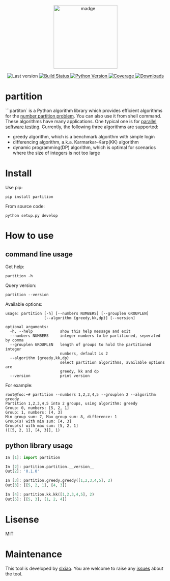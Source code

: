 <p align="center">
	<img alt="madge" src="https://github.com/slxiao/partition/blob/master/logo.png" width="200">
</p>

<p align="center">
	<img alt="Last version" src="https://img.shields.io/github/tag/slxiao/partition.svg?style=flat-square" />
	<a href="https://travis-ci.org/slxiao/partition">
		<img alt="Build Status" src="http://img.shields.io/travis/slxiao/partition/master.svg?style=flat-square" />
	</a>
	<a href="https://pypi.org/project/partition/">
		<img alt="Python Version" src="https://img.shields.io/pypi/pyversions/partition.svg" />
	</a>
	<a href="https://coveralls.io/github/slxiao/partition?branch=master">
		<img alt="Coverage" src="https://coveralls.io/repos/github/slxiao/partition/badge.svg?branch=master" />
	</a>
	<a href="https://pepy.tech/project/partition">
		<img alt="Downloads" src="https://pepy.tech/badge/partition" />
	</a>
</p>

# partition
```partiton` is a Python algorithm library which provides efficient algorithms for the [number partition problem](https://en.wikipedia.org/wiki/Partition_problem). You can also use it from shell command. These algorithms have many applications. One typical one is for [parallel software testing](https://mp.weixin.qq.com/s/oq3-mJ7cA6f_lK0SviMVyw). Currently, the following three algorithms are supported:
- greedy algorithm, which is a benchmark algorithm with simple login
- differencing algorithm, a.k.a. Karmarkar–Karp(KK) algorithm
- dynamic programming(DP) algorithm, which is optimal for scenarios where the size of integers is not too large

# Install
Use pip:
```shell
pip install partition
```
From source code:
```shell
python setup.py develop
```
# How to use
## command line usage
Get help:
```shell
partition -h
```
Query version:
```shell
partition --version
```
Available options:
```shell
usage: partition [-h] [--numbers NUMBERS] [--grouplen GROUPLEN]
                 [--algorithm {greedy,kk,dp}] [--version]

optional arguments:
  -h, --help            show this help message and exit
  --numbers NUMBERS     integer numbers to be partitioned, seperated by comma
  --grouplen GROUPLEN   length of groups to hold the partitioned integer
                        numbers, default is 2
  --algorithm {greedy,kk,dp}
                        select partition algorithms, available options are
                        greedy, kk and dp
  --version             print version
```
For example:
```shell
root@foo:~# partition --numbers 1,2,3,4,5 --grouplen 2 --algorithm greedy
Partition 1,2,3,4,5 into 2 groups, using algorithm: greedy
Group: 0, numbers: [5, 2, 1]
Group: 1, numbers: [4, 3]
Min group sum: 7, Max group sum: 8, difference: 1
Group(s) with min sum: [4, 3]
Group(s) with max sum: [5, 2, 1]
([[5, 2, 1], [4, 3]], 1)
```

## python library usage
```python
In [1]: import partition

In [2]: partition.partition.__version__
Out[2]: '0.1.0'

In [3]: partition.greedy.greedy([1,2,3,4,5], 2)
Out[3]: [[5, 2, 1], [4, 3]]

In [4]: partition.kk.kk([1,2,3,4,5], 2)
Out[5]: [[5, 3], [1, 2, 4]]
```

# Lisense
MIT
# Maintenance
This tool is developed by [slxiao](https://github.com/slxiao). You are welcome to raise any [issues](https://github.com/slxiao/partition/issues) about the tool.